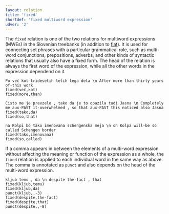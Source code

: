 ```yaml
---
layout: relation
title: 'fixed'
shortdef: 'fixed multiword expression'
udver: '2'
---
```


The `fixed` relation is one of the two relations for multiword expressions (MWEs) in the Slovenian treebanks (in addition to [flat]()). It is used for connecting set phrases with a particular grammatical role, such as multi-word conjunctions, prepositions, adverbs, and other kinds of syntactic relations that usually also have a fixed form. The head of the relation is always the first word of the expression, while all the other words in the expression dependend on it.

~~~ sdparse
Po več kot tridesetih letih tega dela \n After more than thirty years of-this work
fixed(več,kot)
fixed(more,than)
~~~
~~~ sdparse
Čisto me je prevzelo , tako da je to opazila tudi Jasna \n Completely me aux-PAST it-overwhelmed , so that aux-PAST this noticed also Jasna
fixed(tako,da)
fixed(so,that)
~~~
~~~ sdparse
na Kolpi bo tako imenovana schengenska meja \n on Kolpa will-be so called Schengen border
fixed(tako,imenovana)
fixed(so,called)
~~~

If a comma appears in between the elements of a multi-word expression without affecting the meaning or function of the expression as a whole, the `fixed` relation is applied to each individual word in the same way as above. The comma is annotated as `punct` and also depends on the head of the multi-word expression.

~~~ sdparse
kljub temu , da \n despite the-fact , that
fixed(kljub,temu)
fixed(kljub,da)
punct(kljub,,-3)
fixed(despite,the-fact)
fixed(despite,that)
punct(despite,,-8)
~~~
<!-- Interlanguage links updated Po 6. listopadu 2023, 21:42:55 CET -->
